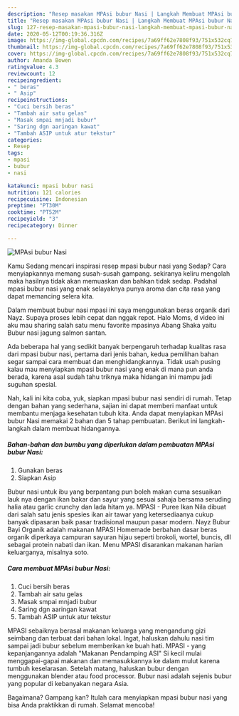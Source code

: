 ```yaml
---
description: "Resep masakan MPAsi bubur Nasi | Langkah Membuat MPAsi bubur Nasi Yang Menggugah Selera"
title: "Resep masakan MPAsi bubur Nasi | Langkah Membuat MPAsi bubur Nasi Yang Menggugah Selera"
slug: 127-resep-masakan-mpasi-bubur-nasi-langkah-membuat-mpasi-bubur-nasi-yang-menggugah-selera
date: 2020-05-12T00:19:36.316Z
image: https://img-global.cpcdn.com/recipes/7a69ff62e7808f93/751x532cq70/mpasi-bubur-nasi-foto-resep-utama.jpg
thumbnail: https://img-global.cpcdn.com/recipes/7a69ff62e7808f93/751x532cq70/mpasi-bubur-nasi-foto-resep-utama.jpg
cover: https://img-global.cpcdn.com/recipes/7a69ff62e7808f93/751x532cq70/mpasi-bubur-nasi-foto-resep-utama.jpg
author: Amanda Bowen
ratingvalue: 4.3
reviewcount: 12
recipeingredient:
- " beras"
- " Asip"
recipeinstructions:
- "Cuci bersih beras"
- "Tambah air satu gelas"
- "Masak smpai mnjadi bubur"
- "Saring dgn aaringan kawat"
- "Tambah ASIP untuk atur tekstur"
categories:
- Resep
tags:
- mpasi
- bubur
- nasi

katakunci: mpasi bubur nasi 
nutrition: 121 calories
recipecuisine: Indonesian
preptime: "PT30M"
cooktime: "PT52M"
recipeyield: "3"
recipecategory: Dinner

---
```



![MPAsi bubur Nasi](https://img-global.cpcdn.com/recipes/7a69ff62e7808f93/751x532cq70/mpasi-bubur-nasi-foto-resep-utama.jpg)

Kamu Sedang mencari inspirasi resep mpasi bubur nasi yang Sedap? Cara menyiapkannya memang susah-susah gampang. sekiranya keliru mengolah maka hasilnya tidak akan memuaskan dan bahkan tidak sedap. Padahal mpasi bubur nasi yang enak selayaknya punya aroma dan cita rasa yang dapat memancing selera kita.

Dalam membuat bubur nasi mpasi ini saya menggunakan beras organik dari Nayz. Supaya proses lebih cepat dan nggak repot. Halo Moms, d video ini aku mau sharing salah satu menu favorite mpasinya Abang Shaka yaitu Bubur nasi jagung salmon santan.

Ada beberapa hal yang sedikit banyak berpengaruh terhadap kualitas rasa dari mpasi bubur nasi, pertama dari jenis bahan, kedua pemilihan bahan segar sampai cara membuat dan menghidangkannya. Tidak usah pusing kalau mau menyiapkan mpasi bubur nasi yang enak di mana pun anda berada, karena asal sudah tahu triknya maka hidangan ini mampu jadi suguhan spesial.


Nah, kali ini kita coba, yuk, siapkan mpasi bubur nasi sendiri di rumah. Tetap dengan bahan yang sederhana, sajian ini dapat memberi manfaat untuk membantu menjaga kesehatan tubuh kita. Anda dapat menyiapkan MPAsi bubur Nasi memakai 2 bahan dan 5 tahap pembuatan. Berikut ini langkah-langkah dalam membuat hidangannya.

<!--inarticleads1-->

##### Bahan-bahan dan bumbu yang diperlukan dalam pembuatan MPAsi bubur Nasi:

1. Gunakan  beras
1. Siapkan  Asip


Bubur nasi untuk ibu yang berpantang pun boleh makan cuma sesuaikan lauk nya dengan ikan bakar dan sayur yang sesuai sahaja bersama seruding halia atau garlic crunchy dan lada hitam ya. MPASI - Puree Ikan Nila dibuat dari salah satu jenis spesies ikan air tawar yang ketersediaanya cukup banyak dipasaran baik pasar tradisional maupun pasar modern. Nayz Bubur Bayi Organik adalah makanan MPASI Homemade berbahan dasar beras organik diperkaya campuran sayuran hijau seperti brokoli, wortel, buncis, dll sebagai protein nabati dan ikan. Menu MPASI disarankan makanan harian keluarganya, misalnya soto. 

<!--inarticleads2-->

##### Cara membuat MPAsi bubur Nasi:

1. Cuci bersih beras
1. Tambah air satu gelas
1. Masak smpai mnjadi bubur
1. Saring dgn aaringan kawat
1. Tambah ASIP untuk atur tekstur


MPASI sebaiknya berasal makanan keluarga yang mengandung gizi seimbang dan terbuat dari bahan lokal. Ingat, haluskan dahulu nasi tim sampai jadi bubur sebelum memberikan ke buah hati. MPASI - yang kepanjangannya adalah &#34;Makanan Pendamping ASI&#34; Si kecil mulai menggapai-gapai makanan dan memasukkannya ke dalam mulut karena tumbuh keselarasan. Setelah matang, haluskan bubur dengan menggunakan blender atau food processor. Bubur nasi adalah sejenis bubur yang popular di kebanyakan negara Asia. 

Bagaimana? Gampang kan? Itulah cara menyiapkan mpasi bubur nasi yang bisa Anda praktikkan di rumah. Selamat mencoba!
